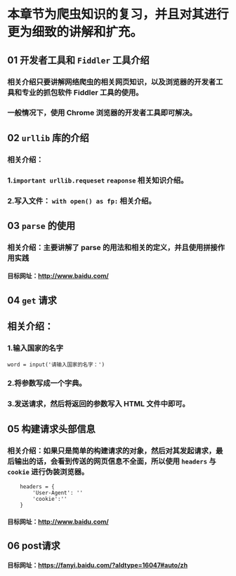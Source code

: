 # 本章节为爬虫知识的复习，并且对其进行更为细致的讲解和扩充。
## 01 开发者工具和 `Fiddler` 工具介绍
### 相关介绍只要讲解网络爬虫的相关网页知识，以及浏览器的开发者工具和专业的抓包软件 Fiddler 工具的使用。
### 一般情况下，使用 Chrome 浏览器的开发者工具即可解决。
## 02 `urllib` 库的介绍
### 相关介绍：
### 1.`important urllib.requeset` `reaponse` 相关知识介绍。
### 2.写入文件： ```with open() as fp:``` 相关介绍。
## 03 `parse` 的使用
### 相关介绍：主要讲解了 parse 的用法和相关的定义，并且使用拼接作用实践
#### 目标网址：http://www.baidu.com/ 
## 04 `get` 请求
## 相关介绍：
### 1.输入国家的名字
    word = input('请输入国家的名字：')
### 2.将参数写成一个字典。
### 3.发送请求，然后将返回的参数写入 HTML 文件中即可。
## 05 构建请求头部信息
### 相关介绍：如果只是简单的构建请求的对象，然后对其发起请求，最后输出的话，会看到传送的网页信息不全面，所以使用 `headers` 与 `cookie` 进行伪装浏览器。
        headers = {
            'User-Agent': ''
            'cookie':''
        }
#### 目标网址：http://www.baidu.com/
## 06 post请求
#### 目标网址：https://fanyi.baidu.com/?aldtype=16047#auto/zh 
